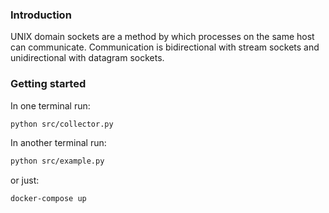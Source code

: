 ### Introduction
UNIX domain sockets are a method by which processes on the same host can communicate. Communication is bidirectional with stream sockets and unidirectional with datagram sockets.


### Getting started
In one terminal run:
```bash
python src/collector.py
```     

In another terminal run:    
```bash
python src/example.py
```    

or just:
```sh
docker-compose up
```    

